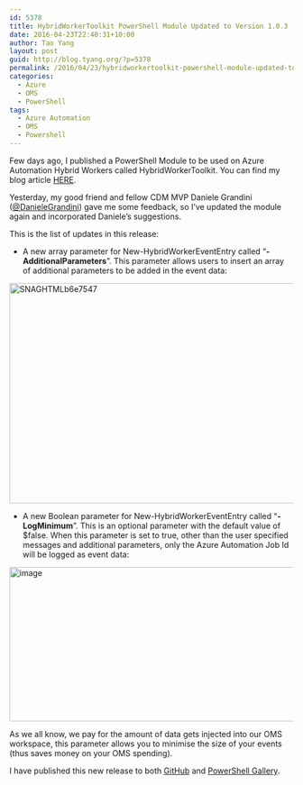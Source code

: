 ```yaml
---
id: 5378
title: HybridWorkerToolkit PowerShell Module Updated to Version 1.0.3
date: 2016-04-23T22:40:31+10:00
author: Tao Yang
layout: post
guid: http://blog.tyang.org/?p=5378
permalink: /2016/04/23/hybridworkertoolkit-powershell-module-updated-to-version-1-0-3/
categories:
  - Azure
  - OMS
  - PowerShell
tags:
  - Azure Automation
  - OMS
  - Powershell
---
```

Few days ago, I published a PowerShell Module to be used on Azure Automation Hybrid Workers called HybridWorkerToolkit. You can find my blog article <a href="http://blog.tyang.org/2016/04/20/new-powershell-module-hybridworkertoolkit/">HERE</a>.

Yesterday, my good friend and fellow CDM MVP Daniele Grandini (<a href="https://twitter.com/DanieleGrandini">@DanieleGrandini</a>) gave me some feedback, so I’ve updated the module again and incorporated Daniele’s suggestions.

This is the list of updates in this release:
<ul>
 	<li>A new array parameter for New-HybridWorkerEventEntry called “<strong>-AdditionalParameters</strong>”. This parameter allows users to insert an array of additional parameters to be added in the event data:</li>
</ul>
<a href="http://blog.tyang.org/wp-content/uploads/2016/04/SNAGHTMLb6e7547.png"><img style="background-image: none; padding-top: 0px; padding-left: 0px; display: inline; padding-right: 0px; border: 0px;" title="SNAGHTMLb6e7547" src="http://blog.tyang.org/wp-content/uploads/2016/04/SNAGHTMLb6e7547_thumb.png" alt="SNAGHTMLb6e7547" width="588" height="391" border="0" /></a>
<ul>
 	<li>A new Boolean parameter for New-HybridWorkerEventEntry called “<strong>-LogMinimum</strong>”. This is an optional parameter with the default value of $false. When this parameter is set to true, other than the user specified messages and additional parameters, only the Azure Automation Job Id will be logged as event data:</li>
</ul>
<a href="http://blog.tyang.org/wp-content/uploads/2016/04/image-4.png"><img style="background-image: none; padding-top: 0px; padding-left: 0px; display: inline; padding-right: 0px; border: 0px;" title="image" src="http://blog.tyang.org/wp-content/uploads/2016/04/image_thumb-4.png" alt="image" width="588" height="274" border="0" /></a>

As we all know, we pay for the amount of data gets injected into our OMS workspace, this parameter allows you to minimise the size of your events (thus saves money on your OMS spending).

I have published this new release to both <a href="https://github.com/tyconsulting/HybridWorkerToolkit/releases/tag/1.0.3">GitHub</a> and <a href="https://www.powershellgallery.com/packages/HybridWorkerToolkit/1.0.3">PowerShell Gallery</a>.